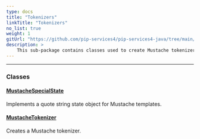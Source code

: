 ```yaml
---
type: docs
title: "Tokenizers"
linkTitle: "Tokenizers"
no_list: true
weight: 1
gitUrl: "https://github.com/pip-services4/pip-services4-java/tree/main/pip-services4-expressions-java"
description: >
    This sub-package contains classes used to create Mustache tokenizers.
---
```

---
<div class="module-body"> 

### Classes

#### [MustacheSpecialState](mustache_special_state)
Implements a quote string state object for Mustache templates.

#### [MustacheTokenizer](mustache_tokenizer)
Creates a Mustache tokenizer.


</div>

